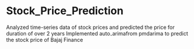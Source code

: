 # Stock_Price_Prediction
Analyzed time-series data of stock prices and predicted the price for duration of over 2 years
Implemented auto₋arimafrom pmdarima to predict the stock price of Bajaj Finance
